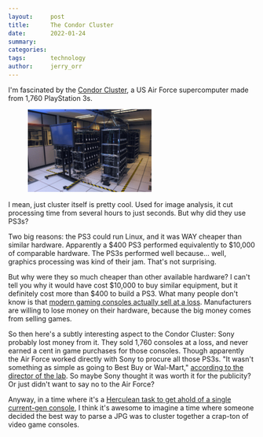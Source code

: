 ```yaml
---
layout:     post
title:      The Condor Cluster
date:       2022-01-24
summary:    
categories:
tags:       technology
author:     jerry_orr
---
```

I'm fascinated by the [Condor Cluster](https://phys.org/news/2010-12-air-playstation-3s-supercomputer.html), a US Air Force supercomputer made from 1,760 PlayStation 3s.

<figure class="right" style="max-width: 50%">
  <img src="images/ps3-cluster.jpg" alt="PlayStation 3 cluster"/>
</figure>

I mean, just cluster itself is pretty cool. Used for image analysis, it cut processing time from several hours to just seconds. But why did they use PS3s?

Two big reasons: the PS3 could run Linux, and it was WAY cheaper than similar hardware. Apparently a $400 PS3 performed equivalently to $10,000 of comparable hardware. The PS3s performed well because... well, graphics processing was kind of their jam. That's not surprising.

But why were they so much cheaper than other available hardware? I can't tell you why it would have cost $10,000 to buy similar equipment, but it definitely cost more than $400 to build a PS3. What many people don't know is that [modern gaming consoles actually sell at a loss](https://www.theverge.com/2021/5/6/22422691/microsoft-xbox-consoles-profit-software-services-revenue-apple-epic-games-trial). Manufacturers are willing to lose money on their hardware, because the big money comes from selling games.

So then here's a subtly interesting aspect to the Condor Cluster: Sony probably lost money from it. They sold 1,760 consoles at a loss, and never earned a cent in game purchases for those consoles. Though apparently the Air Force worked directly with Sony to procure all those PS3s. "It wasn't something as simple as going to Best Buy or Wal-Mart," [according to the director of the lab](https://www.cleveland.com/metro/2010/11/defense_department_discusses_n.html). So maybe Sony thought it was worth it for the publicity? Or just didn't want to say no to the Air Force?

Anyway, in a time where it's a [Herculean task to get ahold of a single current-gen console](https://www.theverge.com/2021/11/11/22775829/sony-ps5-supply-chip-shortage-forecast-cut), I think it's awesome to imagine a time where someone decided the best way to parse a JPG was to cluster together a crap-ton of video game consoles.
